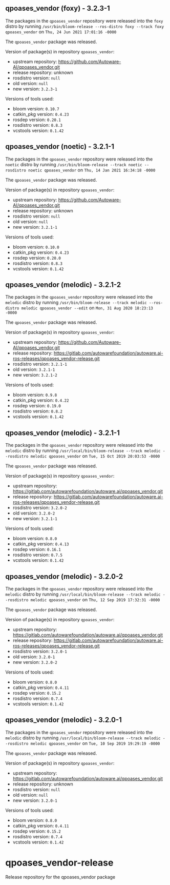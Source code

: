 ## qpoases_vendor (foxy) - 3.2.3-1

The packages in the `qpoases_vendor` repository were released into the `foxy` distro by running `/usr/bin/bloom-release --ros-distro foxy --track foxy qpoases_vendor` on `Thu, 24 Jun 2021 17:01:16 -0000`

The `qpoases_vendor` package was released.

Version of package(s) in repository `qpoases_vendor`:

- upstream repository: https://github.com/Autoware-AI/qpoases_vendor.git
- release repository: unknown
- rosdistro version: `null`
- old version: `null`
- new version: `3.2.3-1`

Versions of tools used:

- bloom version: `0.10.7`
- catkin_pkg version: `0.4.23`
- rosdep version: `0.20.1`
- rosdistro version: `0.8.3`
- vcstools version: `0.1.42`


## qpoases_vendor (noetic) - 3.2.1-1

The packages in the `qpoases_vendor` repository were released into the `noetic` distro by running `/usr/bin/bloom-release --track noetic --rosdistro noetic qpoases_vendor` on `Thu, 14 Jan 2021 16:34:18 -0000`

The `qpoases_vendor` package was released.

Version of package(s) in repository `qpoases_vendor`:

- upstream repository: https://github.com/Autoware-AI/qpoases_vendor.git
- release repository: unknown
- rosdistro version: `null`
- old version: `null`
- new version: `3.2.1-1`

Versions of tools used:

- bloom version: `0.10.0`
- catkin_pkg version: `0.4.23`
- rosdep version: `0.20.0`
- rosdistro version: `0.8.3`
- vcstools version: `0.1.42`


## qpoases_vendor (melodic) - 3.2.1-2

The packages in the `qpoases_vendor` repository were released into the `melodic` distro by running `/usr/bin/bloom-release --track melodic --ros-distro melodic qpoases_vendor --edit` on `Mon, 31 Aug 2020 18:23:13 -0000`

The `qpoases_vendor` package was released.

Version of package(s) in repository `qpoases_vendor`:

- upstream repository: https://github.com/Autoware-AI/qpoases_vendor.git
- release repository: https://gitlab.com/autowarefoundation/autoware.ai-ros-releases/qpoases_vendor-release.git
- rosdistro version: `3.2.1-1`
- old version: `3.2.1-1`
- new version: `3.2.1-2`

Versions of tools used:

- bloom version: `0.9.8`
- catkin_pkg version: `0.4.22`
- rosdep version: `0.19.0`
- rosdistro version: `0.8.2`
- vcstools version: `0.1.42`


## qpoases_vendor (melodic) - 3.2.1-1

The packages in the `qpoases_vendor` repository were released into the `melodic` distro by running `/usr/local/bin/bloom-release --track melodic --rosdistro melodic qpoases_vendor` on `Tue, 15 Oct 2019 20:03:53 -0000`

The `qpoases_vendor` package was released.

Version of package(s) in repository `qpoases_vendor`:

- upstream repository: https://gitlab.com/autowarefoundation/autoware.ai/qpoases_vendor.git
- release repository: https://gitlab.com/autowarefoundation/autoware.ai-ros-releases/qpoases_vendor-release.git
- rosdistro version: `3.2.0-2`
- old version: `3.2.0-2`
- new version: `3.2.1-1`

Versions of tools used:

- bloom version: `0.8.0`
- catkin_pkg version: `0.4.13`
- rosdep version: `0.16.1`
- rosdistro version: `0.7.5`
- vcstools version: `0.1.42`


## qpoases_vendor (melodic) - 3.2.0-2

The packages in the `qpoases_vendor` repository were released into the `melodic` distro by running `/usr/local/bin/bloom-release --track melodic --rosdistro melodic qpoases_vendor` on `Thu, 12 Sep 2019 17:32:31 -0000`

The `qpoases_vendor` package was released.

Version of package(s) in repository `qpoases_vendor`:

- upstream repository: https://gitlab.com/autowarefoundation/autoware.ai/qpoases_vendor.git
- release repository: https://gitlab.com/autowarefoundation/autoware.ai-ros-releases/qpoases_vendor-release.git
- rosdistro version: `3.2.0-1`
- old version: `3.2.0-1`
- new version: `3.2.0-2`

Versions of tools used:

- bloom version: `0.8.0`
- catkin_pkg version: `0.4.11`
- rosdep version: `0.15.2`
- rosdistro version: `0.7.4`
- vcstools version: `0.1.42`


## qpoases_vendor (melodic) - 3.2.0-1

The packages in the `qpoases_vendor` repository were released into the `melodic` distro by running `/usr/local/bin/bloom-release --track melodic --rosdistro melodic qpoases_vendor` on `Tue, 10 Sep 2019 19:29:19 -0000`

The `qpoases_vendor` package was released.

Version of package(s) in repository `qpoases_vendor`:

- upstream repository: https://gitlab.com/autowarefoundation/autoware.ai/qpoases_vendor.git
- release repository: unknown
- rosdistro version: `null`
- old version: `null`
- new version: `3.2.0-1`

Versions of tools used:

- bloom version: `0.8.0`
- catkin_pkg version: `0.4.11`
- rosdep version: `0.15.2`
- rosdistro version: `0.7.4`
- vcstools version: `0.1.42`


# qpoases_vendor-release

Release repository for the qpoases_vendor package